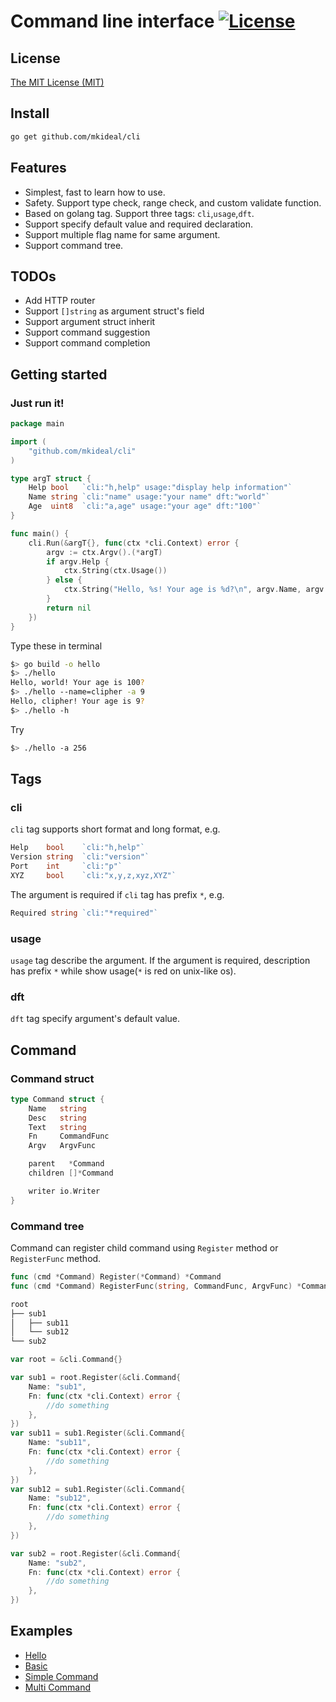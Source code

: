 # Command line interface [![License](http://img.shields.io/badge/license-mit-blue.svg?style=flat-square)](https://raw.githubusercontent.com/mkideal/cli/master/LICENSE)

## License

[The MIT License (MIT)](https://raw.githubusercontent.com/mkideal/cli/master/LICENSE)

## Install
```sh
go get github.com/mkideal/cli
```

## Features

* Simplest, fast to learn how to use.
* Safety. Support type check, range check, and custom validate function.
* Based on golang tag. Support three tags: `cli`,`usage`,`dft`.
* Support specify default value and required declaration.
* Support multiple flag name for same argument.
* Support command tree.

## TODOs
* Add HTTP router
* Support `[]string` as argument struct's field
* Support argument struct inherit
* Support command suggestion
* Support command completion

## Getting started

### Just run it!

```go
package main

import (
	"github.com/mkideal/cli"
)

type argT struct {
	Help bool   `cli:"h,help" usage:"display help information"`
	Name string `cli:"name" usage:"your name" dft:"world"`
	Age  uint8  `cli:"a,age" usage:"your age" dft:"100"`
}

func main() {
	cli.Run(&argT{}, func(ctx *cli.Context) error {
		argv := ctx.Argv().(*argT)
		if argv.Help {
			ctx.String(ctx.Usage())
		} else {
			ctx.String("Hello, %s! Your age is %d?\n", argv.Name, argv.Age)
		}
		return nil
	})
}
```

Type these in terminal
```sh
$> go build -o hello
$> ./hello
Hello, world! Your age is 100?
$> ./hello --name=clipher -a 9
Hello, clipher! Your age is 9?
$> ./hello -h
```

Try
```sh
$> ./hello -a 256
```

## Tags

### cli

`cli` tag supports short format and long format, e.g.

```go
Help    bool    `cli:"h,help"`
Version string  `cli:"version"`
Port    int     `cli:"p"`
XYZ     bool    `cli:"x,y,z,xyz,XYZ"` 
```

The argument is required if `cli` tag has prefix `*`, e.g.

```go
Required string `cli:"*required"`
```

### usage

`usage` tag describe the argument. If the argument is required, description has prefix `*` while show usage(`*` is red on unix-like os).

### dft
`dft` tag specify argument's default value.

## Command

### Command struct
```go
type Command struct {
	Name   string
	Desc   string
	Text   string
	Fn     CommandFunc
	Argv   ArgvFunc

	parent   *Command
	children []*Command

	writer io.Writer
}
```

### Command tree

Command can register child command using `Register` method or `RegisterFunc` method.

```go
func (cmd *Command) Register(*Command) *Command
func (cmd *Command) RegisterFunc(string, CommandFunc, ArgvFunc) *Command
```

```sh
root
├── sub1
│   ├── sub11
│   └── sub12
└── sub2
```
	
```go
var root = &cli.Command{}

var sub1 = root.Register(&cli.Command{
	Name: "sub1",
	Fn: func(ctx *cli.Context) error {
		//do something
	},
})
var sub11 = sub1.Register(&cli.Command{
	Name: "sub11",
	Fn: func(ctx *cli.Context) error {
		//do something
	},
})
var sub12 = sub1.Register(&cli.Command{
	Name: "sub12",
	Fn: func(ctx *cli.Context) error {
		//do something
	},
})

var sub2 = root.Register(&cli.Command{
	Name: "sub2",
	Fn: func(ctx *cli.Context) error {
		//do something
	},
})
```

## Examples

* [Hello](https://github.com/mkideal/cli/blob/master/examples/hello/main.go)
* [Basic](https://github.com/mkideal/cli/blob/master/examples/basic/main.go)
* [Simple Command](https://github.com/mkideal/cli/blob/master/examples/simple-command/main.go)
* [Multi Command](https://github.com/mkideal/cli/blob/master/examples/multi-command/main.go)
